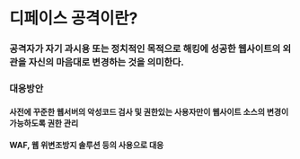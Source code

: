 # 디페이스 공격이란?
### 공격자가 자기 과시용 또는 정치적인 목적으로 해킹에 성공한 웹사이트의 외관을 자신의 마음대로 변경하는 것을 의미한다.


### 대응방안
#### 사전에 꾸준한 웹서버의 악성코드 검사 및 권한있는 사용자만이 웹사이트 소스의 변경이 가능하도록 권한 관리
#### WAF, 웹 위변조방지 솔루션 등의 사용으로 대응
